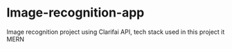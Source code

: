 # Image-recognition-app
Image recognition project using Clarifai API, tech stack used in this project it MERN
